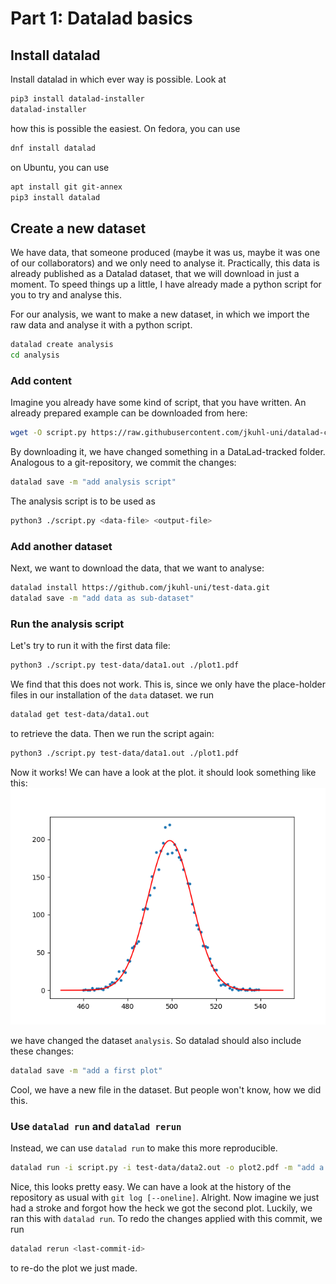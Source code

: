 # Part 1: Datalad basics

## Install datalad

Install datalad in which ever way is possible. Look at

```bash
pip3 install datalad-installer
datalad-installer
```

how this is possible the easiest.
On fedora, you can use

```bash
dnf install datalad
```

on Ubuntu, you can use

```bash
apt install git git-annex
pip3 install datalad
```

## Create a new dataset

We have data, that someone produced (maybe it was us, maybe it was one of our collaborators) and we only need to analyse it. Practically, this data is already published as a Datalad dataset, that we will download in just a moment. To speed things up a little, I have already made a python script for you to try and analyse this.

For our analysis, we want to make a new dataset, in which we import the raw data and analyse it with a python script.

```bash
datalad create analysis
cd analysis
```

### Add content

Imagine you already have some kind of script, that you have written. An already prepared example can be downloaded from here:

```bash
wget -O script.py https://raw.githubusercontent.com/jkuhl-uni/datalad-code-along/master/src/files/script.py
```

By downloading it, we have changed something in a DataLad-tracked folder. Analogous to a git-repository, we commit the changes:

```bash
datalad save -m "add analysis script"
```

The analysis script is to be used as

```bash
python3 ./script.py <data-file> <output-file>
```

### Add another dataset

Next, we want to download the data, that we want to analyse:

```bash
datalad install https://github.com/jkuhl-uni/test-data.git
datalad save -m "add data as sub-dataset"
```

### Run the analysis script

Let's try to run it with the first data file:

```bash
python3 ./script.py test-data/data1.out ./plot1.pdf
```

We find that this does not work. This is, since we only have the place-holder files in our installation of the `data` dataset.
we run

```bash
datalad get test-data/data1.out
```

to retrieve the data.
Then we run the script again:

```bash
python3 ./script.py test-data/data1.out ./plot1.pdf
```

Now it works!
We can have a look at the plot. it should look something like this:
![figure](./figs/plot1.png)

we have changed the dataset `analysis`. So datalad should also include these changes:

```bash
datalad save -m "add a first plot"
```

Cool, we have a new file in the dataset. But people won't know, how we did this.

### Use `datalad run` and `datalad rerun`

Instead, we can use `datalad run` to make this more reproducible.

```bash
datalad run -i script.py -i test-data/data2.out -o plot2.pdf -m "add a second plot with datalad run" "python3 ./script.py test-data/data2.out plot2.pdf"
```

Nice, this looks pretty easy.
We can have a look at the history of the repository as usual with `git log [--oneline]`.
Alright. Now imagine we just had a stroke and forgot how the heck we got the second plot. Luckily, we ran this with `datalad run`. To redo the changes applied with this commit, we run

```bash
datalad rerun <last-commit-id>
```

to re-do the plot we just made.
